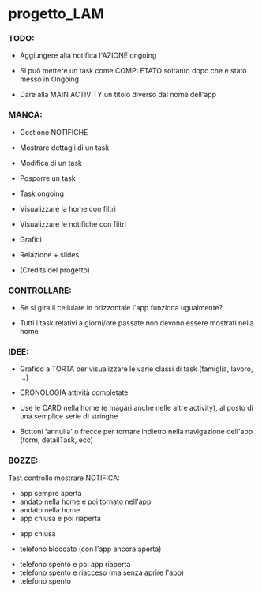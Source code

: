 # progetto_LAM



### TODO:

- Aggiungere alla notifica l'AZIONE ongoing

- Si può mettere un task come COMPLETATO soltanto dopo che è stato messo in Ongoing

- Dare alla MAIN ACTIVITY un titolo diverso dal nome dell'app



### MANCA:

- Gestione NOTIFICHE

- Mostrare dettagli di un task

- Modifica di un task

- Posporre un task

- Task ongoing

- Visualizzare la home con filtri

- Visualizzare le notifiche con filtri

- Grafici

- Relazione + slides

- (Credits del progetto)



### CONTROLLARE:

- Se si gira il cellulare in orizzontale l'app funziona ugualmente?

- Tutti i task relativi a giorni/ore passate non devono essere mostrati nella home



### IDEE:

- Grafico a TORTA per visualizzare le varie classi di task (famiglia, lavoro, ...)

- CRONOLOGIA attività completate

- Use le CARD nella home (e magari anche nelle altre activity), al posto di una semplice serie di stringhe

- Bottoni 'annulla' o frecce per tornare indietro nella navigazione dell'app (form, detailTask, ecc)



### BOZZE:

Test controllo mostrare NOTIFICA:

  + app sempre aperta
  + andato nella home e poi tornato nell'app
  + andato nella home
  + app chiusa e poi riaperta
  - app chiusa
  + telefono bloccato (con l'app ancora aperta)
  - telefono spento e poi app riaperta
  - telefono spento e riacceso (ma senza aprire l'app)
  - telefono spento
